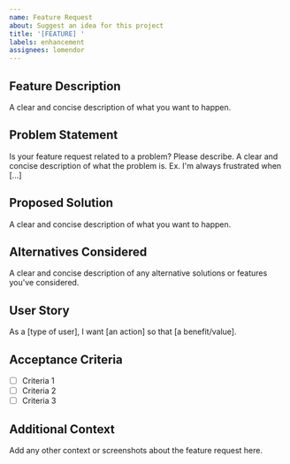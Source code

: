```yaml
---
name: Feature Request
about: Suggest an idea for this project
title: '[FEATURE] '
labels: enhancement
assignees: lomendor
---
```


## Feature Description
A clear and concise description of what you want to happen.

## Problem Statement
Is your feature request related to a problem? Please describe.
A clear and concise description of what the problem is. Ex. I'm always frustrated when [...]

## Proposed Solution
A clear and concise description of what you want to happen.

## Alternatives Considered
A clear and concise description of any alternative solutions or features you've considered.

## User Story
As a [type of user], I want [an action] so that [a benefit/value].

## Acceptance Criteria
- [ ] Criteria 1
- [ ] Criteria 2
- [ ] Criteria 3

## Additional Context
Add any other context or screenshots about the feature request here.